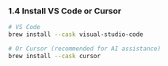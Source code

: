 ### 1.4 Install VS Code or Cursor
```bash
# VS Code
brew install --cask visual-studio-code

# Or Cursor (recommended for AI assistance)
brew install --cask cursor
```
